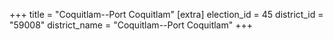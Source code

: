 +++
title = "Coquitlam--Port Coquitlam"
[extra]
election_id = 45
district_id = "59008"
district_name = "Coquitlam--Port Coquitlam"
+++
